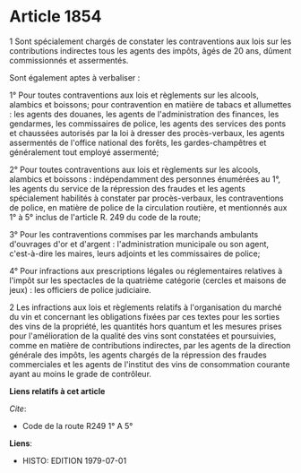 # Article 1854

1 Sont spécialement chargés de constater les contraventions aux lois sur les contributions indirectes tous les agents des
impôts, âgés de 20 ans, dûment commissionnés et assermentés.

Sont également aptes à verbaliser :

1° Pour toutes contraventions aux lois et règlements sur les alcools, alambics et boissons; pour contravention en matière de
tabacs et allumettes : les agents des douanes, les agents de l'administration des finances, les gendarmes, les commissaires
de police, les agents des services des ponts et chaussées autorisés par la loi à dresser des procès-verbaux, les agents
assermentés de l'office national des forêts, les gardes-champêtres et généralement tout employé assermenté;

2° Pour toutes contraventions aux lois et règlements sur les alcools, alambics et boissons : indépendamment des personnes
énumérées au 1°, les agents du service de la répression des fraudes et les agents spécialement habilités à constater par
procès-verbaux, les contraventions de police, en matière de police de la circulation routière, et mentionnés aux 1° à 5°
inclus de l'article R. 249 du code de la route;

3° Pour les contraventions commises par les marchands ambulants d'ouvrages d'or et d'argent : l'administration municipale ou
son agent, c'est-à-dire les maires, leurs adjoints et les commissaires de police;

4° Pour infractions aux prescriptions légales ou réglementaires relatives à l'impôt sur les spectacles de la quatrième
catégorie (cercles et maisons de jeux) : les officiers de police judiciaire.

2 Les infractions aux lois et règlements relatifs à l'organisation du marché du vin et concernant les obligations fixées par
ces textes pour les sorties des vins de la propriété, les quantités hors quantum et les mesures prises pour l'amélioration de
la qualité des vins sont constatées et poursuivies, comme en matière de contributions indirectes, par les agents de la
direction générale des impôts, les agents chargés de la répression des fraudes commerciales et les agents de l'institut des
vins de consommation courante ayant au moins le grade de contrôleur.

**Liens relatifs à cet article**

_Cite_:

  - Code de la route R249 1° A 5°

**Liens**:

  - HISTO: EDITION 1979-07-01
